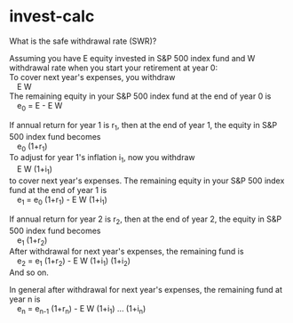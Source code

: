 # invest-calc

What is the safe withdrawal rate (SWR)? 

Assuming you have E equity invested in S&P 500 index fund and W withdrawal
rate when you start your retirement at year 0:  
To cover next year's expenses, you withdraw  
&emsp;E W  
The remaining equity in your S&P 500 index fund at the end of year 0 is  
&emsp;e<sub>0</sub> = E - E W  

If annual return for year 1 is r<sub>1</sub>, then at the end of year 1,
the equity in S&P 500 index fund becomes  
&emsp;e<sub>0</sub> (1+r<sub>1</sub>)  
To adjust for year 1's inflation i<sub>1</sub>, now you withdraw  
&emsp;E W (1+i<sub>1</sub>)  
to cover next year's expenses.
The remaining equity in your S&P 500 index fund at the end of year 1 is  
&emsp;e<sub>1</sub> = e<sub>0</sub> (1+r<sub>1</sub>) - E W (1+i<sub>1</sub>)   

If annual return for year 2 is r<sub>2</sub>, then at the end of year 2,
the equity in S&P 500 index fund becomes  
&emsp;e<sub>1</sub> (1+r<sub>2</sub>)  
After withdrawal for next year's expenses, the remaining fund is  
&emsp;e<sub>2</sub> = e<sub>1</sub> (1+r<sub>2</sub>) - E W (1+i<sub>1</sub>) (1+i<sub>2</sub>)  
And so on.

In general after withdrawal for next year's expenses, the remaining fund
at year n is  
&emsp;e<sub>n</sub> = e<sub>n-1</sub> (1+r<sub>n</sub>) - E W (1+i<sub>1</sub>) ... (1+i<sub>n</sub>)  

